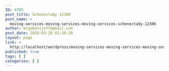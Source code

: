 ```yaml
---
ID: 4705
post_title: Schenectady 12306
post_name: >
  moving-services-moving-services-moving-services-schenectady-12306
author: mrgabonijeff@gmail.com
post_date: 2018-03-28 01:38:30
layout: page
link: >
  http://localhost/wordpress/moving-services-moving-services-moving-services-schenectady-12306/
published: true
tags: [ ]
categories: [ ]
---
```

